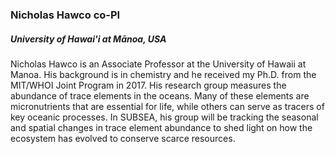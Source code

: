 ### **Nicholas Hawco** co-PI
##### University of Hawai'i at Mānoa, USA

Nicholas Hawco is an Associate Professor at the University of Hawaii at Manoa. His background is in chemistry and he received my Ph.D. from the MIT/WHOI Joint Program in 2017. His research group measures the abundance of trace elements in the oceans. Many of these elements are micronutrients that are essential for life, while others can serve as tracers of key oceanic processes. In SUBSEA, his group will be tracking the seasonal and spatial changes in trace element abundance to shed light on how the ecosystem has evolved to conserve scarce resources. 